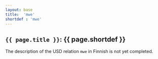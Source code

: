 ```yaml
---
layout: base
title:  'mwe'
shortdef : 'mwe'
---
```


## `{{ page.title }}`: {{ page.shortdef }}

The description of the USD relation `mwe` in Finnish is not yet completed.
